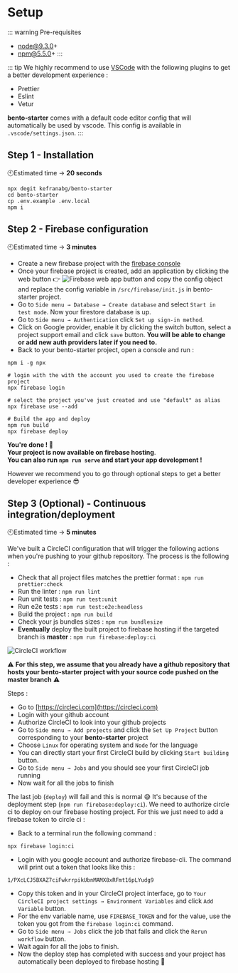 # Setup

::: warning Pre-requisites

- node@9.3.0+
- npm@5.5.0+
  :::

::: tip
We highly recommend to use [VSCode](https://code.visualstudio.com/) with the following plugins to get a better development experience :

- Prettier
- Eslint
- Vetur

**bento-starter** comes with a default code editor config that will automatically be used by vscode. This config is available in `.vscode/settings.json`.
:::

## Step 1 - Installation

🕙Estimated time → **20 seconds**
<br />

```
npx degit kefranabg/bento-starter
cd bento-starter
cp .env.example .env.local
npm i
```

## Step 2 - Firebase configuration

🕙Estimated time → **3 minutes**
<br />

- Create a new firebase project with the [firebase console](https://console.firebase.google.com)
- Once your firebase project is created, add an application by clicking the web button 👉 ![Firebase web app button](/assets/img/firebase-web-btn.jpg) and copy the config object and replace the config variable in `/src/firebase/init.js` in bento-starter project.
- Go to `Side menu → Database → Create database` and select `Start in test mode`. Now your firestore database is up.
- Go to `Side menu → Authentication` click `Set up sign-in method`.
- Click on Google provider, enable it by clicking the switch button, select a project support email and click `save` button. **You will be able to change or add new auth providers later if you need to.**
- Back to your bento-starter project, open a console and run :

```
npm i -g npx

# login with the with the account you used to create the firebase project
npx firebase login

# select the project you've just created and use "default" as alias
npx firebase use --add

# Build the app and deploy
npm run build
npx firebase deploy
```

**You're done ! :tada:**<br />
**Your project is now available on firebase hosting**.<br />
**You can also run `npm run serve` and start your app development !**

However we recommend you to go through optional steps to get a better developer experience :sunglasses:

## Step 3 (Optional) - Continuous integration/deployment

🕙Estimated time → **5 minutes**
<br />

We've built a CircleCI configuration that will trigger the following actions when you're pushing to your github repository.
The process is the following :

- Check that all project files matches the prettier format : `npm run prettier:check`
- Run the linter : `npm run lint`
- Run unit tests : `npm run test:unit`
- Run e2e tests : `npm run test:e2e:headless`
- Build the project : `npm run build`
- Check your js bundles sizes : `npm run bundlesize`
- **Eventually** deploy the built project to firebase hosting if the targeted branch is **master** : `npm run firebase:deploy:ci`

![CircleCI workflow](/assets/img/ci-workflow.jpg)

⚠️ **For this step, we assume that you already have a github repository that hosts your bento-starter project with your source code pushed on the master branch** ⚠️

Steps :

- Go to [https://circleci.com](https://circleci.com)
- Login with your github account
- Authorize CircleCI to look into your github projects
- Go to `Side menu → Add projects` and click the `Set Up Project` button corresponding to your **bento-starter** project
- Choose `Linux` for operating system and `Node` for the language
- You can directly start your first CircleCI build by clicking `Start building` button.
- Go to `Side menu → Jobs` and you should see your first CircleCI job running
- Now wait for all the jobs to finish

The last job (`deploy`) will fail and this is normal :sweat_smile: It's because of the deployment step (`npm run firebase:deploy:ci`). We need to authorize circle ci to deploy on our firebase hosting project. For this we just need to add a firebase token to circle ci :

- Back to a terminal run the following command :

```
npx firebase login:ci
```

- Login with you google account and authorize firebase-cli. The command will print out a token that looks like this :

```
1/PXcLCJ5BXAZ7ciFwkrrpikUbnMAMX8xRFmt16pLYudg9
```

- Copy this token and in your CircleCI project interface, go to `Your CircleCI project settings → Environment Variables` and click `Add Variable` button.
- For the env variable name, use `FIREBASE_TOKEN` and for the value, use the token you got from the `firebase login:ci` command.
- Go to `Side menu → Jobs` click the job that fails and click the `Rerun workflow` button.
- Wait again for all the jobs to finish.
- Now the deploy step has completed with success and your project has automatically been deployed to firebase hosting :tada:
